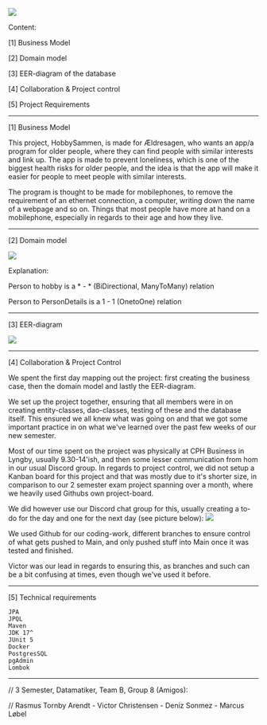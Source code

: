 ![](C:\Users\rasmu\Downloads\HobbyLogo.drawio.png)

Content:

[1] Business Model

[2] Domain model

[3] EER-diagram of the database

[4] Collaboration & Project control

[5] Project Requirements

***********************

[1] Business Model

This project, HobbySammen, is made for Ældresagen, who wants an app/a program for older people, where they can find people with similar interests and link up.
The app is made to prevent loneliness, which is one of the biggest health risks for older people, and the idea is that the app 
will make it easier for people to meet people with similar interests. 

The program is thought to be made for mobilephones, to remove the requirement of an ethernet connection,
a computer, writing down the name of a webpage and so on. Things that most people have more at hand on a mobilephone, especially in regards to their age and how they live.


***********************

[2] Domain model

![](C:\Users\rasmu\Downloads\HobbySammen.png)

Explanation:

Person to hobby is a * - * (BiDirectional, ManyToMany) relation

Person to PersonDetails is a 1 - 1 (OnetoOne) relation



***********************
[3] EER-diagram

![](C:\Users\rasmu\Downloads\HobbySammenEERdiagram.png)

***********************

[4] Collaboration & Project Control

We spent the first day mapping out the project: first creating the business case, then the domain model and lastly the EER-diagram.

We set up the project together, ensuring that all members were in on creating entity-classes, dao-classes, testing of these and the database itself.
This ensured we all knew what was going on and that we got some important practice in on what we've learned over the past few weeks of our new semester.

Most of our time spent on the project was physically at CPH Business in Lyngby, usually 9.30-14'ish, and then some lesser communication from hom in our usual Discord group.
In regards to project control, we did not setup a Kanban board for this project and that was mostly due to it's shorter size, in comparison to our 2 semester exam project spanning over a month, 
where we heavily used Githubs own project-board. 


We did however use our Discord chat group for this, usually creating a to-do for the day and one for the next day (see picture below):
![](C:\Users\rasmu\Downloads\DiscordStyring.png)

We used Github for our coding-work, different branches to ensure control of what gets pushed to Main, and only pushed stuff into Main once it was tested and finished.

Victor was our lead in regards to ensuring this, as branches and such can be a bit confusing at times, even though we've used it before.


***********************

[5] Technical requirements 

    JPA
    JPQL
    Maven
    JDK 17^
    JUnit 5
    Docker
    PostgresSQL
    pgAdmin
    Lombok

***********************

// 3 Semester, Datamatiker, Team B, Group 8 (Amigos):

// Rasmus Tornby Arendt - Victor Christensen - Deniz Sonmez - Marcus Løbel
